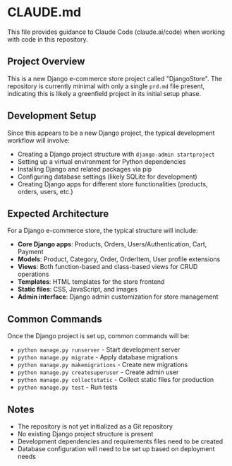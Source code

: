 # CLAUDE.md

This file provides guidance to Claude Code (claude.ai/code) when working with code in this repository.

## Project Overview

This is a new Django e-commerce store project called "DjangoStore". The repository is currently minimal with only a single `prd.md` file present, indicating this is likely a greenfield project in its initial setup phase.

## Development Setup

Since this appears to be a new Django project, the typical development workflow will involve:

- Creating a Django project structure with `django-admin startproject`
- Setting up a virtual environment for Python dependencies
- Installing Django and related packages via pip
- Configuring database settings (likely SQLite for development)
- Creating Django apps for different store functionalities (products, orders, users, etc.)

## Expected Architecture

For a Django e-commerce store, the typical structure will include:

- **Core Django apps**: Products, Orders, Users/Authentication, Cart, Payment
- **Models**: Product, Category, Order, OrderItem, User profile extensions
- **Views**: Both function-based and class-based views for CRUD operations
- **Templates**: HTML templates for the store frontend
- **Static files**: CSS, JavaScript, and images
- **Admin interface**: Django admin customization for store management

## Common Commands

Once the Django project is set up, common commands will be:

- `python manage.py runserver` - Start development server
- `python manage.py migrate` - Apply database migrations  
- `python manage.py makemigrations` - Create new migrations
- `python manage.py createsuperuser` - Create admin user
- `python manage.py collectstatic` - Collect static files for production
- `python manage.py test` - Run tests

## Notes

- The repository is not yet initialized as a Git repository
- No existing Django project structure is present
- Development dependencies and requirements files need to be created
- Database configuration will need to be set up based on deployment needs